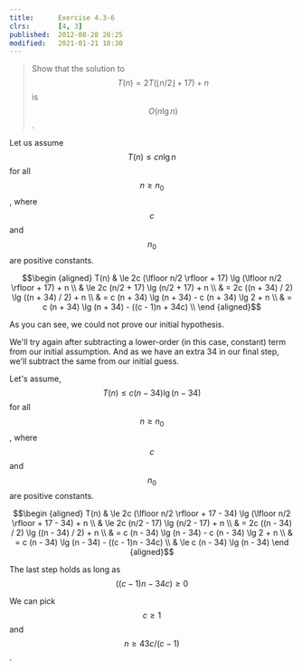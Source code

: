 ```yaml
---
title:      Exercise 4.3-6
clrs:       [4, 3]
published:  2012-08-28 20:25
modified:   2021-01-21 10:30
---
```


> Show that the solution to $$T(n) = 2T(\lfloor n/2 \rfloor + 17) +n $$ is $$O(n \lg n)$$.

Let us assume $$T(n) \le c n \lg n$$ for all $$n \ge n_0$$, where $$c$$ and $$n_0$$ are positive constants.

$$\begin {aligned}
T(n) & \le 2c (\lfloor n/2 \rfloor + 17) \lg (\lfloor n/2 \rfloor + 17) + n \\
     & \le 2c (n/2 + 17) \lg (n/2 + 17) + n \\
     & = 2c ((n + 34) / 2) \lg ((n + 34) / 2) + n \\
     & = c (n + 34) \lg (n + 34) - c (n + 34) \lg 2 + n \\
     & = c (n + 34) \lg (n + 34) - ((c - 1)n + 34c) \\
\end {aligned}$$

As you can see, we could not prove our initial hypothesis.

We'll try again after subtracting a lower-order (in this case, constant) term from our initial assumption. And as we have an extra 34 in our final step, we'll subtract the same from our initial guess.

Let's assume, $$T(n) \le c (n - 34) \lg (n - 34)$$ for all $$n \ge n_0$$, where $$c$$ and $$n_0$$ are positive constants.

$$\begin {aligned}
T(n) & \le 2c (\lfloor n/2 \rfloor + 17 - 34) \lg (\lfloor n/2 \rfloor + 17 - 34) + n \\
     & \le 2c (n/2 - 17) \lg (n/2 - 17) + n \\
     & = 2c ((n - 34) / 2) \lg ((n - 34) / 2) + n \\
     & = c (n - 34) \lg (n - 34) - c (n - 34) \lg 2 + n \\
     & = c (n - 34) \lg (n - 34) - ((c - 1)n - 34c) \\
     & \le c (n - 34) \lg (n - 34)
\end {aligned}$$

The last step holds as long as $$((c - 1)n - 34c) \ge 0$$

We can pick $$c \ge 1$$ and $$n \ge 43c / (c - 1)$$.
